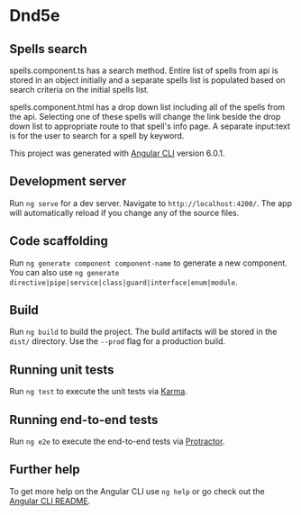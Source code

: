 # Dnd5e

## Spells search

spells.component.ts has a search method. Entire list of spells from api is stored in an object initially and a separate spells list is populated based on search criteria on the initial spells list.

spells.component.html has a drop down list including all of the spells from the api. Selecting one of these spells will change the link beside the drop down list to appropriate route to that spell's info page. A separate input:text is for the user to search for a spell by keyword.

This project was generated with [Angular CLI](https://github.com/angular/angular-cli) version 6.0.1.

## Development server

Run `ng serve` for a dev server. Navigate to `http://localhost:4200/`. The app will automatically reload if you change any of the source files.

## Code scaffolding

Run `ng generate component component-name` to generate a new component. You can also use `ng generate directive|pipe|service|class|guard|interface|enum|module`.

## Build

Run `ng build` to build the project. The build artifacts will be stored in the `dist/` directory. Use the `--prod` flag for a production build.

## Running unit tests

Run `ng test` to execute the unit tests via [Karma](https://karma-runner.github.io).

## Running end-to-end tests

Run `ng e2e` to execute the end-to-end tests via [Protractor](http://www.protractortest.org/).

## Further help

To get more help on the Angular CLI use `ng help` or go check out the [Angular CLI README](https://github.com/angular/angular-cli/blob/master/README.md).
